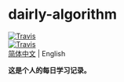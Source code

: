 # dairly-algorithm
[![Travis](https://img.shields.io/badge/language-C-green.svg)]()  
[![Travis](https://img.shields.io/badge/language-C++-green.svg)]()  
[简体中文](./README.md) | English

**这是个人的每日学习记录。**
